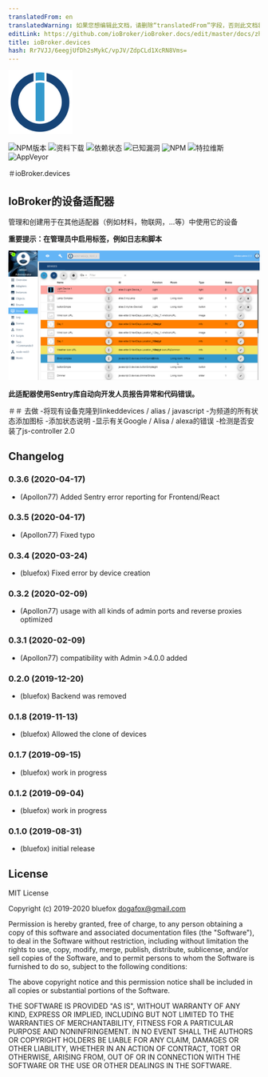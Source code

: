 ```yaml
---
translatedFrom: en
translatedWarning: 如果您想编辑此文档，请删除“translatedFrom”字段，否则此文档将再次自动翻译
editLink: https://github.com/ioBroker/ioBroker.docs/edit/master/docs/zh-cn/adapterref/iobroker.devices/README.md
title: ioBroker.devices
hash: Rr7VJJ/6eegjUfDh2sMykC/vpJV/ZdpCLd1XcRN8Vms=
---
```

![商标](../../../en/adapterref/iobroker.devices/admin/devices.png)

![NPM版本](http://img.shields.io/npm/v/iobroker.devices.svg)
![资料下载](https://img.shields.io/npm/dm/iobroker.devices.svg)
![依赖状态](https://img.shields.io/david/ioBroker/iobroker.devices.svg)
![已知漏洞](https://snyk.io/test/github/ioBroker/ioBroker.devices/badge.svg)
![NPM](https://nodei.co/npm/iobroker.devices.png?downloads=true)
![特拉维斯](http://img.shields.io/travis/ioBroker/ioBroker.devices/master.svg)
![AppVeyor](https://ci.appveyor.com/api/projects/status/github/ioBroker/ioBroker.devices?branch=master&svg=true)

＃ioBroker.devices
## IoBroker的设备适配器
管理和创建用于在其他适配器（例如材料，物联网，...等）中使用它的设备

**重要提示：在管理员中启用标签，例如日志和脚本**

![屏幕](../../../en/adapterref/iobroker.devices/img/screen.png)

**此适配器使用Sentry库自动向开发人员报告异常和代码错误。**

＃＃ 去做
-将现有设备克隆到linkeddevices / alias / javascript
-为频道的所有状态添加图标
-添加状态说明
-显示有关Google / Alisa / alexa的错误
-检测是否安装了js-controller 2.0

## Changelog

### 0.3.6 (2020-04-17)
* (Apollon77) Added Sentry error reporting for Frontend/React

### 0.3.5 (2020-04-17)
* (Apollon77) Fixed typo

### 0.3.4 (2020-03-24)
* (bluefox) Fixed error by device creation

### 0.3.2 (2020-02-09)
* (Apollon77) usage with all kinds of admin ports and reverse proxies optimized

### 0.3.1 (2020-02-09)
* (Apollon77) compatibility with Admin >4.0.0 added

### 0.2.0 (2019-12-20)
* (bluefox) Backend was removed

### 0.1.8 (2019-11-13)
* (bluefox) Allowed the clone of devices

### 0.1.7 (2019-09-15)
* (bluefox) work in progress

### 0.1.2 (2019-09-04)
* (bluefox) work in progress

### 0.1.0 (2019-08-31)
* (bluefox) initial release

## License
MIT License

Copyright (c) 2019-2020 bluefox <dogafox@gmail.com>

Permission is hereby granted, free of charge, to any person obtaining a copy
of this software and associated documentation files (the "Software"), to deal
in the Software without restriction, including without limitation the rights
to use, copy, modify, merge, publish, distribute, sublicense, and/or sell
copies of the Software, and to permit persons to whom the Software is
furnished to do so, subject to the following conditions:

The above copyright notice and this permission notice shall be included in all
copies or substantial portions of the Software.

THE SOFTWARE IS PROVIDED "AS IS", WITHOUT WARRANTY OF ANY KIND, EXPRESS OR
IMPLIED, INCLUDING BUT NOT LIMITED TO THE WARRANTIES OF MERCHANTABILITY,
FITNESS FOR A PARTICULAR PURPOSE AND NONINFRINGEMENT. IN NO EVENT SHALL THE
AUTHORS OR COPYRIGHT HOLDERS BE LIABLE FOR ANY CLAIM, DAMAGES OR OTHER
LIABILITY, WHETHER IN AN ACTION OF CONTRACT, TORT OR OTHERWISE, ARISING FROM,
OUT OF OR IN CONNECTION WITH THE SOFTWARE OR THE USE OR OTHER DEALINGS IN THE
SOFTWARE.